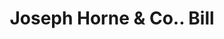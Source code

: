 ---
doi: 10.7916/D86411X5
date_other: '1890'
date_other_textual: 1890-1899
form: printed ephemera
genre:
- Invoices
name:
- Joseph Horne & Co.
object_in_context_url: https://biggert.cul.columbia.edu/items/view/ave_biggert_01707
subject_hierarchical_geographic:
- Pittsburgh, Pennsylvania, United States
subject_name:
- Joseph Horne & Co.
title: Joseph Horne & Co.. Bill
sort_title: Joseph Horne & Co.. Bill
call_number: ave_biggert_01707
coordinates:
- 40.439722222222215,-79.97638888888889
pid: ave_biggert_01707
identifiers: ave_biggert_01707
canvas_id: ldpd:396965
permalink: "/items/ave_biggert_01707/"
layout: iiif-image-page
---